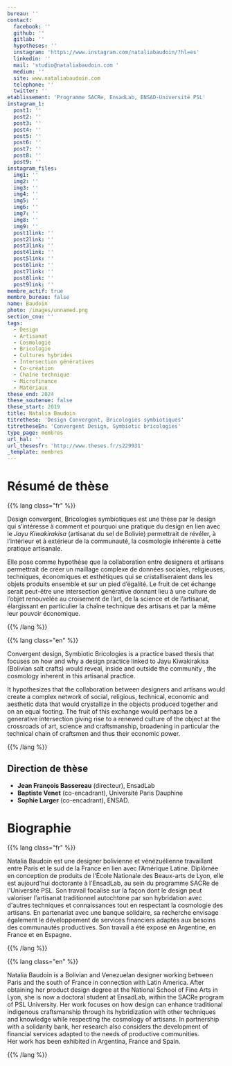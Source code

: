 ```yaml
---
bureau: ''
contact:
  facebook: ''
  github: ''
  gitlab: ''
  hypotheses: ''
  instagram: 'https://www.instagram.com/nataliabaudoin/?hl=es'
  linkedin: ''
  mail: 'studio@nataliabaudoin.com '
  medium: ''
  site: www.nataliabaudoin.com
  telephone: ''
  twitter: ''
etablissement: 'Programme SACRe, EnsadLab, ENSAD-Université PSL'
instagram_1:
  post1: ''
  post2: ''
  post3: ''
  post4: ''
  post5: ''
  post6: ''
  post7: ''
  post8: ''
  post9: ''
instagram_files:
  img1: ''
  img2: ''
  img3: ''
  img4: ''
  img5: ''
  img6: ''
  img7: ''
  img8: ''
  img9: ''
  post1link: ''
  post2link: ''
  post3link: ''
  post4link: ''
  post5link: ''
  post6link: ''
  post7link: ''
  post8link: ''
  post9link: ''
membre_actif: true
membre_bureau: false
name: Baudoin
photo: /images/unnamed.png
section_cnu: ''
tags:
  - Design
  - Artisanat
  - Cosmologie
  - Bricologie
  - Cultures hybrides
  - Intersection génératives
  - Co-création
  - Chaîne technique
  - Microfinance
  - Matériaux
these_end: 2024
these_soutenue: false
these_start: 2019
title: Natalia Baudoin
titrethese: 'Design Convergent, Bricologies symbiotiques'
titretheseEn: 'Convergent Design, Symbiotic bricologies'
type_page: membres
url_hal: ''
url_thesesfr: 'http://www.theses.fr/s229931'
_template: membres
---
```



<!-- Supprimer les parties non remplies (supprimer les blocks de lang s'il n'y a pas deux langues). Tu es libre d'ajouter ce que tu veux à cette partie -->

# Résumé de thèse

{{% lang class="fr" %}}

Design convergent, Bricologies symbiotiques est une thèse par le design qui s’intéresse à comment et pourquoi une pratique du design en lien avec le _Jayu Kiwakirakisa_ (artisanat du sel de Bolivie) permettrait de révéler, à l’intérieur et à extérieur de la communauté, la cosmologie inhérente à cette pratique artisanale.

Elle pose comme hypothèse que la collaboration entre designers et artisans permettrait de créer un maillage complexe de données sociales, religieuses, techniques, économiques et esthétiques qui se cristalliseraient dans les objets produits ensemble et sur un pied d’égalité. Le fruit de cet échange serait peut-être une intersection générative donnant lieu à une culture de l’objet renouvelée au croisement de l’art, de la science et de l’artisanat, élargissant en particulier la chaîne technique des artisans et par la même leur pouvoir économique.

{{% /lang %}}

{{% lang class="en" %}}

Convergent design, Symbiotic Bricologies is a practice based thesis that focuses on how and why a design practice linked to Jayu Kiwakirakisa (Bolivian salt crafts) would reveal, inside and outside the community , the cosmology inherent in this artisanal practice.

It hypothesizes that the collaboration between designers and artisans would create a complex network of social, religious, technical, economic and aesthetic data that would crystallize in the objects produced together and on an equal footing. The fruit of this exchange would perhaps be a generative intersection giving rise to a renewed culture of the object at the crossroads of art, science and craftsmanship, broadening in particular the technical chain of craftsmen and thus their economic power.

{{% /lang %}}

## Direction de thèse

* **Jean François Bassereau** (directeur), EnsadLab
* **Baptiste Venet** (co-encadrant), Université Paris Dauphine
* **Sophie Larger** (co-encadrant), ENSAD.

# Biographie

{{% lang class="fr" %}}

Natalia Baudoin est une designer bolivienne et vénézuélienne travaillant entre Paris et le sud de la France en lien avec l’Amérique Latine. Diplômée en conception de produits de l'École Nationale des Beaux-arts de Lyon, elle est aujourd'hui doctorante à l'EnsadLab, au sein du programme SACRe de l'Université PSL. Son travail focalise sur la façon dont le design peut valoriser l'artisanat traditionnel autochtone par son hybridation avec d'autres techniques et connaissances tout en respectant la cosmologie des artisans. En partenariat avec une banque solidaire, sa recherche envisage également le développement de services financiers adaptés aux besoins des communautés productives. Son travail a été exposé en Argentine, en France et en Espagne.

{{% /lang %}}

{{% lang class="en" %}}

Natalia Baudoin is a Bolivian and Venezuelan designer working between Paris and the south of France in connection with Latin America. After obtaining her product design degree at the National School of Fine Arts in Lyon, she is now a doctoral student at EnsadLab, within the SACRe program of PSL University. Her work focuses on how design can enhance traditional indigenous craftsmanship through its hybridization with other techniques and knowledge while respecting the cosmology of artisans. In partnership with a solidarity bank, her research also considers the development of financial services adapted to the needs of productive communities.  
Her work has been exhibited in Argentina, France and Spain.

{{% /lang %}}

